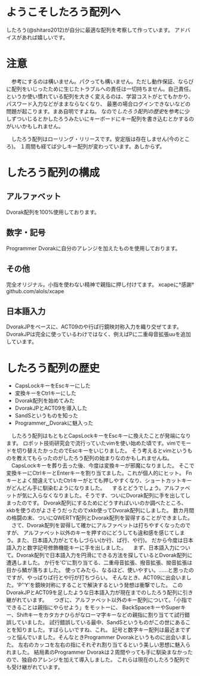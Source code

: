 # ようこそしたろう配列へ
したろう(@shitaro2012)が自分に最適な配列を考察して作っています。
アドバイスがあれば嬉しいです。

# 注意
　参考にするのは構いません。パクっても構いません。ただし動作保証、ならびに配列をいじったために生じたトラブルへの責任は一切持ちません。自己責任。
というか使い慣れている配列を大きく変えるのは、学習コストがとてもかかり、パスワード入力などがままならなくなり、
最悪の場合ログインできないなどの問題が起こります。まあ自明ですよね。
なので*したろう配列の歴史*を参考に少しずついじるとかしたろうみたいにキーボードにキー配列を書き込むとかするのがいいかもしれません。

　したろう配列はローリング・リリースです。安定版は存在しません(今のところ)。
１周間も経てば少しキー配列が変わっています。あしからず。

# したろう配列の構成
## アルファベット
Dvorak配列を100%使用しております。
## 数字・記号
Programmer Dvorakに自分のアレンジを加えたものを使用しております。
## その他
完全オリジナル。小指を使わない精神で親指に押し付けてます。
xcapeに†感謝†
github.com/alols/xcape
## 日本語入力
DvorakJPをベースに、ACT09のや行ぱ行鏡映対称入力を織り交ぜてます。
DvorakJPは完全に使っているわけではなく、例えばPに二重母音拡張uuを追加しています。

# したろう配列の歴史

- CapsLockキーをEscキーにした
- 変換キーをCtrlキーにした
- Dvorak配列を始めてみた
- DvorakJPとACT09を導入した
- SandSというものを知った
- Programmer␣Dvorakに魅入った

　したろう配列はもともとCapsLockキーをEscキーに換えたことが発端になります。
ロボット技術研究会で流行っていたvimを使い始めた頃です。vimでモードを切り替えたかったのでEscキーをいじりました。
そう考えるとvimというものを教えてもらったのがしたろう配列の始まりなのかもしれませんね。
　CapsLockキーを葬り去った後、今度は変換キーが邪魔になりました。
そこで変換キーにCtrlキーとEnterキーを割り当てました。これが個人的にヒット。
Fnキーとよく間違えていたCtrlキーがとても押しやすくなり、ショートカットキーがどんどん手に馴染むようになりました。
　するとどうでしょう。アルファベットが気に入らなくなりました。そうです、ついにDvorak配列に手を出してしまったのです。
Dvorak配列にするためにどうすればいいのか調べたところ、xkbを使うのがよさそうだったのでxkb使ってDvorak配列にしました。
数カ月間の格闘の末、ついにQWERTY配列とDvorak配列を習得することができました。
　さて、Dvorak配列を習得して確かにアルファベットは打ちやすくなったのですが、
アルファベット以外のキーを押すのにどうしても違和感を感じてしまう。また、日本語入力がとてもしづらい(か行、ぱ行、や行)。
だから今度は日本語入力と数字記号修飾機能キーに手を出しました。
　まず、日本語入力について。Dvorak配列で日本語入力を円滑にできる方法を探しているとDvorak配列に遭遇しました。
か行を'C'に割り当てる、二重母音拡張、撥音拡張、拗音拡張は目から鱗が落ちました。
使ってみたら、なるほど、使いやすい。……と思ったのですが、やっぱりぱ行とや行が打ちづらい。
そんなとき、ACT09に出会いました。'P''Y'を鏡映対称にすることで解決するという発想は衝撃でした。
このDvorakJPとACT09を足したような日本語入力が現在までのしたろう配列に引き継がれています。
　つぎに、アルファベット以外のキー配列について。「小指でできることは親指にやらせよう」をモットーに、
BackSpaceキーやSuperキー、Shiftキーをカタカナひらがなローマ字キーなどの親指に割り当てて試行錯誤していました。
試行錯誤している最中、SandSというものがこの世にあることを知りました。すばらしいですね、これ。
記号と数字キー配列は最近までずっと悩んでいました。そんなときProgrammer Dvorakというものに出会いました。
左右のカッコを左右の指にそれぞれ割り当てるという美しい思想に魅入られました。
結局素のProgrammer Dvorakは２周間やっても手に馴染まなかったので、独自のアレンジを加えて導入しました。
これらは現在のしたろう配列でも受け継がれています。
